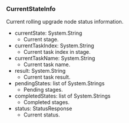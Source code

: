 ### CurrentStateInfo
Current rolling upgrade node status information.

- currentState: System.String
  - Current stage.
- currentTaskIndex: System.String
  - Current task index in stage.
- currentTaskName: System.String
  - Current task name.
- result: System.String
  - Current task result.
- pendingStates: list of System.Strings
  - Pending stages.
- completedStates: list of System.Strings
  - Completed stages.
- status: StatusResponse
  - Current status.
